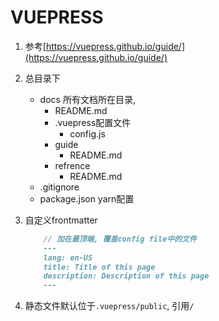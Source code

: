 # VUEPRESS

1. 参考[https://vuepress.github.io/guide/](https://vuepress.github.io/guide/)
2. 总目录下
    - docs 所有文档所在目录,
        - README.md
        - .vuepress配置文件
            - config.js
        - guide
            - README.md
        - refrence
            - README.md
    - .gitignore
    - package.json yarn配置
3. 自定义frontmatter

    ```markdown
        // 加在最顶端, 覆盖config file中的文件
        ---
        lang: en-US
        title: Title of this page
        description: Description of this page
        ---
    ```

4. 静态文件默认位于`.vuepress/public`, 引用`/`
